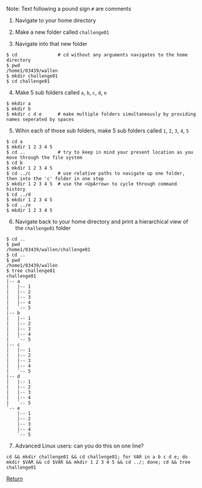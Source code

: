 Note: Text following a pound sign `#` are comments

1) Navigate to your home directory

2) Make a new folder called `challenge01`

3) Navigate into that new folder

```
$ cd               # cd without any arguments navigates to the home directory
$ pwd
/home1/03439/wallen
$ mkdir challenge01
$ cd challenge01   
```

4) Make 5 sub folders called `a`, `b`, `c`, `d`, `e`

```
$ mkdir a          
$ mkdir b          
$ mkdir c d e      # make multiple folders simultaneously by providing names seperated by spaces
```

5) Wihin each of those sub folders, make 5 sub folders called `1`, `2`, `3`, `4`, `5`

```
$ cd a             
$ mkdir 1 2 3 4 5  
$ cd ..            # try to keep in mind your present location as you move through the file system
$ cd b             
$ mkdir 1 2 3 4 5  
$ cd ../c          # use relative paths to navigate up one folder, then into the 'c' folder in one step
$ mkdir 1 2 3 4 5  # use the <UpArrow> to cycle through command history
$ cd ../d          
$ mkdir 1 2 3 4 5  
$ cd ../e          
$ mkdir 1 2 3 4 5  
```

6) Navigate back to your home directory and print a hierarchical view of the `challenge01` folder

```
$ cd ..           
$ pwd              
/home1/03439/wallen/challenge01  
$ cd ..            
$ pwd              
/home1/03439/wallen              
$ tree challenge01 
challenge01                      
|-- a                            
|   |-- 1                        
|   |-- 2                        
|   |-- 3                        
|   |-- 4                        
|   `-- 5                        
|-- b                            
|   |-- 1                        
|   |-- 2                        
|   |-- 3                        
|   |-- 4                        
|   `-- 5                        
|-- c                            
|   |-- 1                        
|   |-- 2                        
|   |-- 3                        
|   |-- 4                        
|   `-- 5                        
|-- d                            
|   |-- 1                        
|   |-- 2                        
|   |-- 3                        
|   |-- 4                        
|   `-- 5                        
`-- e                            
    |-- 1                        
    |-- 2                        
    |-- 3                        
    |-- 4                        
    `-- 5                        
```

7) Advanced Linux users: can you do this on one line?

```
cd && mkdir challenge01 && cd challenge01; for VAR in a b c d e; do mkdir $VAR && cd $VAR && mkdir 1 2 3 4 5 && cd ../; done; cd && tree challenge01
```


[Return](intro_to_linux_02.md)
